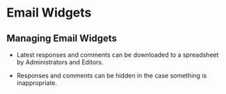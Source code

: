 # Email Widgets

## Managing Email Widgets
<span id="gv-managing-email-widgets"></span>

* Latest responses and comments can be downloaded to a spreadsheet by Administrators and Editors.

* Responses and comments can be hidden in the case something is inappropriate.
